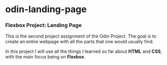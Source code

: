 # odin-landing-page
### Flexbox Project: Landing Page

This is the second project assignment of the Odin Project. The goal is to create an entire webpage with all the parts that one would usually find.

In this project I will use all the things I learned so far about **HTML** and **CSS**, with the main focus being on **Flexbox**.
